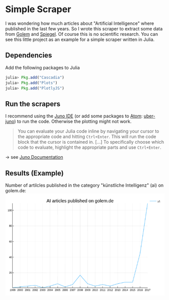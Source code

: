 # Simple Scraper

I was wondering how much articles about "Artificial Intelligence" where published in the last few years. So I wrote this scraper to extract some data from [Golem](https://www.golem.de) and [Spiegel](http://www.spiegel.de). Of course this is no scientific research. You can see this little project as an example for a simple scraper written in Julia.

## Dependencies

Add the following packages to Julia
```Julia
julia> Pkg.add("Cascadia")
julia> Pkg.add("Plots")
julia> Pkg.add("PlotlyJS")
```

## Run the scrapers
I recommend using the [Juno IDE](http://junolab.org) (or add some packages to [Atom](https://atom.io): [uber-juno](https://github.com/JunoLab/uber-juno)) to run the code. Otherwise the plotting might not work.

> You can evaluate your Julia code inline by navigating your cursor to the appropriate code and hitting `Ctrl+Enter`. This will run the code block that the cursor is contained in. [...] To specifically choose which code to evaluate, highlight the appropriate parts and use `Ctrl+Enter`.

-> see [Juno Documentation](http://docs.junolab.org/latest/man/basic_usage.html)

## Results (Example)
Number of artilcles published in the category "künstliche Intelligenz" (ai) on golem.de:
![Number of artilcles published in the category "künstliche Intelligenz" (golem.de)](golem_ai.png)
